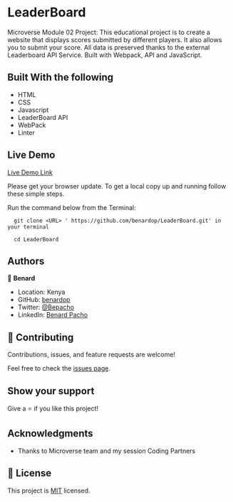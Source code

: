 # LeaderBoard
Microverse Module 02 Project: This educational project is to create a website that displays scores submitted by different players. It also allows you to submit your score. All data is preserved thanks to the external Leaderboard API Service. Built with Webpack, API and JavaScript.
 
## Built With the following

- HTML
- CSS
- Javascript
- LeaderBoard API
- WebPack
- Linter

## Live Demo
[Live Demo Link](https://benardop.github.io/LeaderBoard/dist/)


Please get your browser update.
To get a local copy up and running follow these simple steps.

Run the command below from the Terminal:

      git clone <URL> ' https://github.com/benardop/LeaderBoard.git' in your terminal

	  cd LeaderBoard


## Authors

👤 **Benard**

- Location: Kenya
- GitHub: [benardop](https://github.com/benardop/)
- Twitter: [@Bepacho](https://twitter.com/Bepacho)
- LinkedIn: [Benard Pacho](https://www.linkedin.com/in/ochieng-benard-8264b815/)

## 🤝 Contributing

Contributions, issues, and feature requests are welcome!

Feel free to check the [issues page](https://github.com/benardop/LeaderBoard/issues).

## Show your support

Give a ⭐ if you like this project!

## Acknowledgments

- Thanks to Microverse team and my session Coding Partners

## 📝 License

This project is [MIT](./MIT.md) licensed.
